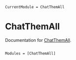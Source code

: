 ```@meta
CurrentModule = ChatThemAll
```

# ChatThemAll

Documentation for [ChatThemAll](https://github.com/Azzaare/ChatThemAll.jl).

```@index
```

```@autodocs
Modules = [ChatThemAll]
```

